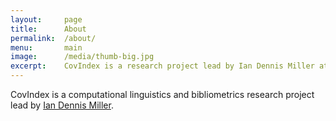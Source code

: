 ```yaml
---
layout:     page
title:      About
permalink:  /about/
menu:       main
image:      /media/thumb-big.jpg
excerpt:    CovIndex is a research project lead by Ian Dennis Miller at the University of Toronto
---
```


CovIndex is a computational linguistics and bibliometrics research project lead by <a href="http://imiller.utsc.utoronto.ca">Ian Dennis Miller</a>.
